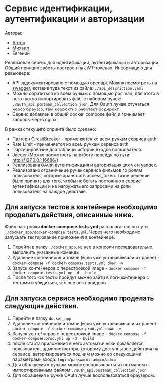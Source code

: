 # Сервис идентификации, аутентификации и авторизации

Авторы:
 - [Антон](https://github.com/mistandok)
 - [Михаил](https://github.com/Mikhail-Kushnerev)
 - [Евгений](https://github.com/ME-progr)

Реализован сервис для идентификации, аутентификации и авторизации. Общий принцип работы построен на JWT-токенах.
Информацию для ревьювера:
 - API задокументировано с помощью openapi. Можно посмотреть на [swagger](https://editor.swagger.io/), вставив туда текст из файла: `./api_description.yaml`
 - Можно обратиться ко всем ручкам с помощью postman, для этого в него нужно импортировать файл с набором ручек: `./auth_api.postman_collection.json`. Для Oauth лучше стучаться через браузер, там корректно работает редирект.
 - Сервис добавлен в общий docker_compose файл и принимает запросы через nginx.

В рамках текущего спринта было сделано:
 - Паттерн CircuitBreaker - применяется ко всем ручкам сервиса auth
 - Rate Limit - применяется ко всем ручкам сервиса auth
 - Партицирование для таблицы истории входов пользователя.
 - Jaeger (Можно посмотреть на работу перейдя по пути http://127.0.0.1:16686/)
 - Реализована OAuth аутентификация и авторихация для vk и yandex. 
 - Реализовано ограничение ручек сервиса фильмов по ролям пользователя, которые хранятся в access_token. Такое решение было принято для того, чтобы не бегать постоянно в сервис аутентификации и не нагружать его запросами на роли пользователя на каждое действие.

## Для запуска тестов в контейнере необходимо проделать действия, описанные ниже.
Файл настройки **docker-compose.tests.yml** располагается по пути `./docker_app/docker-compose.tests.yml`. Через него необходимо запускать тестирование приложения в контейнере.

1) Перейти в папку `./docker_app`, из нее в консоли последовательно выполнить указанные команды 
2) Удаление контейнеров и томов (если уже устанавливали их ранее) - `docker-compose -f docker-compose.tests.yml down -v`
3) Запуск контейнеров с перестройкой image - `docker-compose -f docker-compose.tests.yml up -d --build`
4) После того как тесты пройдут можно зайти в логи контейнера с тестами и убедиться, что все они пройдены.

## Для запуска сервиса необходимо проделать следующие действия.
1) Перейти в папку `docker_app`
2) Удаление контейнеров и томов (если уже устанавливали их ранее) - `docker-compose -f docker-compose.prod.yml down -v`
3) Запуск контейнеров с перестройкой image - `docker-compose -f docker-compose.prod.yml up -d --build`
4) после старта приложения в него автоматически добавляется пользователь администратора, которому доступны все действия на сервисе. авторизироваться под ним можно со следующими параметрами входа: `login/password: admin/admin`
5) Для обращения к ручкам можно воспользоваться постманом с импортированным файлом `./auth_api.postman_collection.json`
6) Для обращения к ручке OAuth лучше воспользоваться браузером.